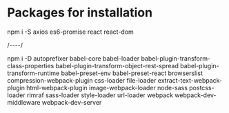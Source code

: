 # Packages for installation

npm i -S axios es6-promise react react-dom

/----/

npm i -D autoprefixer babel-core babel-loader babel-plugin-transform-class-properties babel-plugin-transform-object-rest-spread 
babel-plugin-transform-runtime babel-preset-env babel-preset-react browserslist compression-webpack-plugin css-loader 
file-loader extract-text-webpack-plugin html-webpack-plugin image-webpack-loader node-sass postcss-loader rimraf sass-loader style-loader url-loader 
webpack webpack-dev-middleware webpack-dev-server